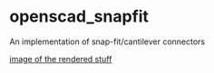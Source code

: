 # openscad_snapfit
An implementation  of snap-fit/cantilever connectors


[image of the rendered stuff](img/cantileverSnapFit.png)
